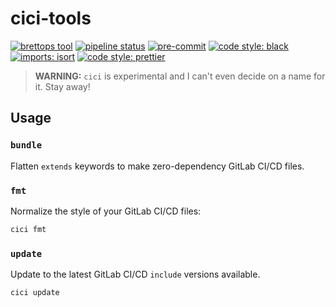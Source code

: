 # cici-tools

<!-- BADGIE TIME -->

[![brettops tool](https://img.shields.io/badge/brettops-tool-209cdf?labelColor=162d50)](https://brettops.io)
[![pipeline status](https://img.shields.io/gitlab/pipeline-status/brettops/tools/cici-tools?branch=main)](https://gitlab.com/brettops/tools/cici-tools/-/commits/main)
[![pre-commit](https://img.shields.io/badge/pre--commit-enabled-brightgreen?logo=pre-commit)](https://github.com/pre-commit/pre-commit)
[![code style: black](https://img.shields.io/badge/code_style-black-000000.svg)](https://github.com/psf/black)
[![imports: isort](https://img.shields.io/badge/imports-isort-1674b1?style=flat&labelColor=ef8336)](https://pycqa.github.io/isort/)
[![code style: prettier](https://img.shields.io/badge/code_style-prettier-ff69b4.svg)](https://github.com/prettier/prettier)

<!-- END BADGIE TIME -->

> **WARNING:** `cici` is experimental and I can't even decide on a name for it.
> Stay away!

## Usage

### `bundle`

Flatten `extends` keywords to make zero-dependency GitLab CI/CD files.

### `fmt`

Normalize the style of your GitLab CI/CD files:

```bash
cici fmt
```

### `update`

Update to the latest GitLab CI/CD `include` versions available.

```
cici update
```
